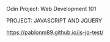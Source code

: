 Odin Project: Web Development 101

PROJECT: JAVASCRIPT AND JQUERY

https://pablonm89.github.io/js-jq-test/
